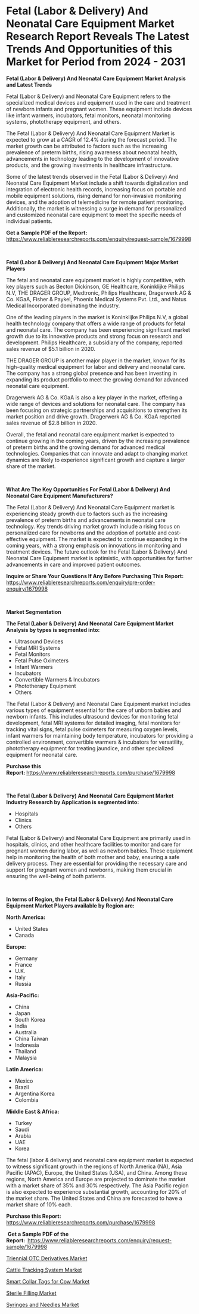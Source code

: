 <p><h1>Fetal (Labor & Delivery) And Neonatal Care Equipment Market Research Report Reveals The Latest Trends And Opportunities of this Market for Period from 2024 - 2031</h1></p><p><strong>Fetal (Labor & Delivery) And Neonatal Care Equipment Market Analysis and Latest Trends</strong></p>
<p><p>Fetal (Labor & Delivery) and Neonatal Care Equipment refers to the specialized medical devices and equipment used in the care and treatment of newborn infants and pregnant women. These equipment include devices like infant warmers, incubators, fetal monitors, neonatal monitoring systems, phototherapy equipment, and others.</p><p>The Fetal (Labor & Delivery) And Neonatal Care Equipment Market is expected to grow at a CAGR of 12.4% during the forecast period. The market growth can be attributed to factors such as the increasing prevalence of preterm births, rising awareness about neonatal health, advancements in technology leading to the development of innovative products, and the growing investments in healthcare infrastructure.</p><p>Some of the latest trends observed in the Fetal (Labor & Delivery) And Neonatal Care Equipment Market include a shift towards digitalization and integration of electronic health records, increasing focus on portable and mobile equipment solutions, rising demand for non-invasive monitoring devices, and the adoption of telemedicine for remote patient monitoring. Additionally, the market is witnessing a surge in demand for personalized and customized neonatal care equipment to meet the specific needs of individual patients.</p></p>
<p><strong>Get a Sample PDF of the Report:&nbsp;</strong> <a href="https://www.reliableresearchreports.com/enquiry/request-sample/1679998">https://www.reliableresearchreports.com/enquiry/request-sample/1679998</a></p>
<p>&nbsp;</p>
<p><strong>Fetal (Labor & Delivery) And Neonatal Care Equipment Major Market Players</strong></p>
<p><p>The fetal and neonatal care equipment market is highly competitive, with key players such as Becton Dickinson, GE Healthcare, Koninklijke Philips N.V, THE DRAGER GROUP, Medtronic, Philips Healthcare, Dragerwerk AG & Co. KGaA, Fisher & Paykel, Phoenix Medical Systems Pvt. Ltd., and Natus Medical Incorporated dominating the industry.</p><p>One of the leading players in the market is Koninklijke Philips N.V, a global health technology company that offers a wide range of products for fetal and neonatal care. The company has been experiencing significant market growth due to its innovative products and strong focus on research and development. Philips Healthcare, a subsidiary of the company, reported sales revenue of $5.1 billion in 2020.</p><p>THE DRAGER GROUP is another major player in the market, known for its high-quality medical equipment for labor and delivery and neonatal care. The company has a strong global presence and has been investing in expanding its product portfolio to meet the growing demand for advanced neonatal care equipment.</p><p>Dragerwerk AG & Co. KGaA is also a key player in the market, offering a wide range of devices and solutions for neonatal care. The company has been focusing on strategic partnerships and acquisitions to strengthen its market position and drive growth. Dragerwerk AG & Co. KGaA reported sales revenue of $2.8 billion in 2020.</p><p>Overall, the fetal and neonatal care equipment market is expected to continue growing in the coming years, driven by the increasing prevalence of preterm births and the growing demand for advanced medical technologies. Companies that can innovate and adapt to changing market dynamics are likely to experience significant growth and capture a larger share of the market.</p></p>
<p>&nbsp;</p>
<p><strong>What Are The Key Opportunities For Fetal (Labor & Delivery) And Neonatal Care Equipment Manufacturers?</strong></p>
<p><p>The Fetal (Labor & Delivery) And Neonatal Care Equipment market is experiencing steady growth due to factors such as the increasing prevalence of preterm births and advancements in neonatal care technology. Key trends driving market growth include a rising focus on personalized care for newborns and the adoption of portable and cost-effective equipment. The market is expected to continue expanding in the coming years, with a strong emphasis on innovations in monitoring and treatment devices. The future outlook for the Fetal (Labor & Delivery) And Neonatal Care Equipment market is optimistic, with opportunities for further advancements in care and improved patient outcomes.</p></p>
<p><strong>Inquire or Share Your Questions If Any Before Purchasing This Report:</strong> <a href="https://www.reliableresearchreports.com/enquiry/pre-order-enquiry/1679998">https://www.reliableresearchreports.com/enquiry/pre-order-enquiry/1679998</a></p>
<p>&nbsp;</p>
<p><strong>Market Segmentation</strong></p>
<p><strong>The Fetal (Labor & Delivery) And Neonatal Care Equipment Market Analysis by types is segmented into:</strong></p>
<p><ul><li>Ultrasound Devices</li><li>Fetal MRI Systems</li><li>Fetal Monitors</li><li>Fetal Pulse Oximeters</li><li>Infant Warmers</li><li>Incubators</li><li>Convertible Warmers & Incubators</li><li>Phototherapy Equipment</li><li>Others</li></ul></p>
<p><p>The Fetal (Labor & Delivery) and Neonatal Care Equipment market includes various types of equipment essential for the care of unborn babies and newborn infants. This includes ultrasound devices for monitoring fetal development, fetal MRI systems for detailed imaging, fetal monitors for tracking vital signs, fetal pulse oximeters for measuring oxygen levels, infant warmers for maintaining body temperature, incubators for providing a controlled environment, convertible warmers & incubators for versatility, phototherapy equipment for treating jaundice, and other specialized equipment for neonatal care.</p></p>
<p><strong>Purchase this Report:&nbsp;</strong><a href="https://www.reliableresearchreports.com/purchase/1679998">https://www.reliableresearchreports.com/purchase/1679998</a></p>
<p>&nbsp;</p>
<p><strong>The Fetal (Labor & Delivery) And Neonatal Care Equipment Market Industry Research by Application is segmented into:</strong></p>
<p><ul><li>Hospitals</li><li>Clinics</li><li>Others</li></ul></p>
<p><p>Fetal (Labor & Delivery) and Neonatal Care Equipment are primarily used in hospitals, clinics, and other healthcare facilities to monitor and care for pregnant women during labor, as well as newborn babies. These equipment help in monitoring the health of both mother and baby, ensuring a safe delivery process. They are essential for providing the necessary care and support for pregnant women and newborns, making them crucial in ensuring the well-being of both patients.</p></p>
<p>&nbsp;</p>
<p><strong>In terms of Region, the Fetal (Labor & Delivery) And Neonatal Care Equipment Market Players available by Region are:</strong></p>
<p>
    <p> <strong> North America: </strong>
        <ul>
            <li>United States</li>
            <li>Canada</li>
        </ul>
        </p> 
    <p> <strong> Europe: </strong>
        <ul>
            <li>Germany</li>
            <li>France</li>
            <li>U.K.</li>
            <li>Italy</li>
            <li>Russia</li>
        </ul>
        </p> 
    <p> <strong> Asia-Pacific: </strong>
        <ul>
            <li>China</li>
            <li>Japan</li>
            <li>South Korea</li>
            <li>India</li>
            <li>Australia</li>
            <li>China Taiwan</li>
            <li>Indonesia</li>
            <li>Thailand</li>
            <li>Malaysia</li>
        </ul>
        </p> 
    <p> <strong> Latin America: </strong>
        <ul>
            <li>Mexico</li>
            <li>Brazil</li>
            <li>Argentina Korea</li>
            <li>Colombia</li>
        </ul>
        </p> 
    <p> <strong> Middle East & Africa: </strong>
        <ul>
            <li>Turkey</li>
            <li>Saudi</li>
            <li>Arabia</li>
            <li>UAE</li>
            <li>Korea</li>
        </ul>
    </p>
    </p>
<p><p>The fetal (labor & delivery) and neonatal care equipment market is expected to witness significant growth in the regions of North America (NA), Asia Pacific (APAC), Europe, the United States (USA), and China. Among these regions, North America and Europe are projected to dominate the market with a market share of 35% and 30% respectively. The Asia Pacific region is also expected to experience substantial growth, accounting for 20% of the market share. The United States and China are forecasted to have a market share of 10% each.</p></p>
<p><strong>Purchase this Report: </strong><a href="https://www.reliableresearchreports.com/purchase/1679998">https://www.reliableresearchreports.com/purchase/1679998</a></p>
<p>&nbsp;<strong>Get a Sample PDF of the Report:&nbsp;&nbsp;</strong><a href="https://www.reliableresearchreports.com/enquiry/request-sample/1679998">https://www.reliableresearchreports.com/enquiry/request-sample/1679998</a></p>
<p><strong></strong></p>
<p><p><a href="https://medium.com/@marionlang1939/triennial-otc-derivatives-market-furnishes-information-on-market-share-market-trends-and-market-e5476a78584d">Triennial OTC Derivatives Market</a></p><p><a href="https://issuu.com/reportprime-2/docs/cattle-tracking-system-market-size-2030.pptx">Cattle Tracking System Market</a></p><p><a href="https://issuu.com/reportprime-2/docs/smart-collar-tags-for-cow-market-size-2030.pptx">Smart Collar Tags for Cow Market</a></p><p><a href="https://github.com/khayangel/Market-Research-Report-List-2/blob/main/sterile-filling-market.md">Sterile Filling Market</a></p><p><a href="https://github.com/eeaveuhhh/Market-Research-Report-List-1/blob/main/syringes-and-needles-market.md">Syringes and Needles Market</a></p></p>